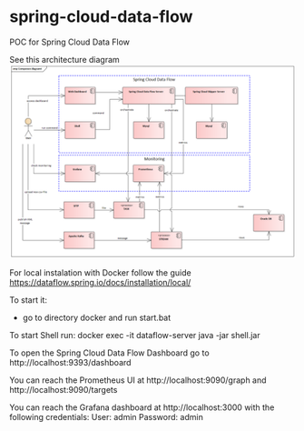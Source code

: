 # spring-cloud-data-flow
POC for Spring Cloud Data Flow

See this architecture diagram ![Architecture diagram](architecture.png?raw=true "Title")

For local instalation with Docker follow the guide https://dataflow.spring.io/docs/installation/local/

To start it:
- go to directory docker and run start.bat

To start Shell run:
docker exec -it dataflow-server java -jar shell.jar



To open the Spring Cloud Data Flow Dashboard go to http://localhost:9393/dashboard

You can reach the Prometheus UI at http://localhost:9090/graph and http://localhost:9090/targets

You can reach the Grafana dashboard at http://localhost:3000 with the following credentials:
User: admin
Password: admin